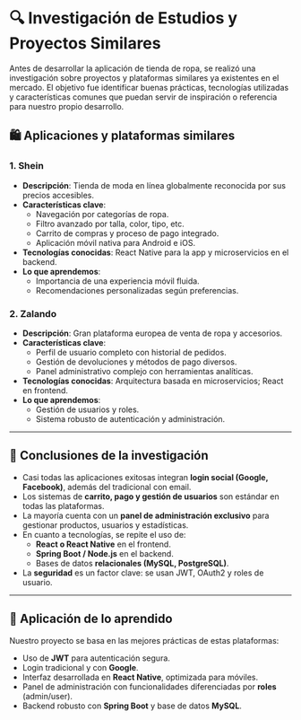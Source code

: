 # 🔍 Investigación de Estudios y Proyectos Similares

Antes de desarrollar la aplicación de tienda de ropa, se realizó una investigación sobre proyectos y plataformas similares ya existentes en el mercado. El objetivo fue identificar buenas prácticas, tecnologías utilizadas y características comunes que puedan servir de inspiración o referencia para nuestro propio desarrollo.

## 🛍️ Aplicaciones y plataformas similares

### 1. **Shein**
- **Descripción**: Tienda de moda en línea globalmente reconocida por sus precios accesibles.
- **Características clave**:
  - Navegación por categorías de ropa.
  - Filtro avanzado por talla, color, tipo, etc.
  - Carrito de compras y proceso de pago integrado.
  - Aplicación móvil nativa para Android e iOS.
- **Tecnologías conocidas**: React Native para la app y microservicios en el backend.
- **Lo que aprendemos**:
  - Importancia de una experiencia móvil fluida.
  - Recomendaciones personalizadas según preferencias.

### 2. **Zalando**
- **Descripción**: Gran plataforma europea de venta de ropa y accesorios.
- **Características clave**:
  - Perfil de usuario completo con historial de pedidos.
  - Gestión de devoluciones y métodos de pago diversos.
  - Panel administrativo complejo con herramientas analíticas.
- **Tecnologías conocidas**: Arquitectura basada en microservicios; React en frontend.
- **Lo que aprendemos**:
  - Gestión de usuarios y roles.
  - Sistema robusto de autenticación y administración.


---

## 🧠 Conclusiones de la investigación

- Casi todas las aplicaciones exitosas integran **login social (Google, Facebook)**, además del tradicional con email.
- Los sistemas de **carrito, pago y gestión de usuarios** son estándar en todas las plataformas.
- La mayoría cuenta con un **panel de administración exclusivo** para gestionar productos, usuarios y estadísticas.
- En cuanto a tecnologías, se repite el uso de:
  - **React o React Native** en el frontend.
  - **Spring Boot / Node.js** en el backend.
  - Bases de datos **relacionales (MySQL, PostgreSQL)**.
- La **seguridad** es un factor clave: se usan JWT, OAuth2 y roles de usuario.

---

## 🧭 Aplicación de lo aprendido

Nuestro proyecto se basa en las mejores prácticas de estas plataformas:
- Uso de **JWT** para autenticación segura.
- Login tradicional y con **Google**.
- Interfaz desarrollada en **React Native**, optimizada para móviles.
- Panel de administración con funcionalidades diferenciadas por **roles** (admin/user).
- Backend robusto con **Spring Boot** y base de datos **MySQL**.

